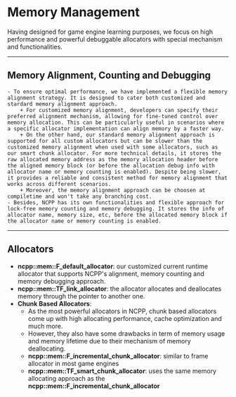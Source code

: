 # Memory Management

Having designed for game engine learning purposes, we focus on high performance and powerful debuggable allocators with special mechanism and functionalities.

---

## Memory Alignment, Counting and Debugging
    - To ensure optimal performance, we have implemented a flexible memory alignment strategy. It is designed to cater both customized and stardard memory alignment approach. 
        + For customized memory alignment, developers can specify their preferred alignment mechanism, allowing for fine-tuned control over memory allocation. This can be particularly useful in scenarios where a specific allocator implementation can align memory by a faster way.
        + On the other hand, our standard memory alignment approach is supported for all custom allocators but can be slower than the customized memory alignment when used with some allocators, such as our smart chunk allocator. For more technical details, it stores the raw allocated memory address as the memory allocation header before the aligned memory block (or before the allocation debug info with allocator name or memory counting is enabled). Despite being slower, it provides a reliable and consistent method for memory alignment that works across different scenarios.
        + Moreover, the memory alignment approach can be choosen at compiletime and won't take any branching cost.
    - Besides, NCPP has its own functionalities and flexible approach for lock-free memory counting and memory debugging. It stores the info of allocator name, memory size, etc, before the allocated memory block if the allocator name or memory counting is enabled.

---

## Allocators
- **ncpp::mem::F_default_allocator**: our customized current runtime allocator that supports NCPP's alignment, memory counting and memory debugging approach.
- **ncpp::mem::TF_link_allocator**: the allocator allocates and deallocates memory through the pointer to another one.
- **Chunk Based Allocators**:
    + As the most powerful allocators in NCPP, chunk based allocators come up with high allocating performance, cache optimization and much more.
    + However, they also have some drawbacks in term of memory usage and memory lifetime due to their mechanism of memory deallocating. 
    + **ncpp::mem::F_incremental_chunk_allocator**: similar to frame allocator in most game engines
    + **ncpp::mem::TF_smart_chunk_allocator**: uses the same memory allocating approach as the **ncpp::mem::F_incremental_chunk_allocator**
